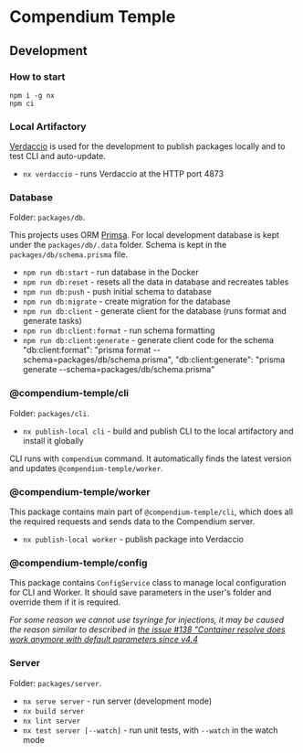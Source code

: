# Compendium Temple

## Development

### How to start

```shell
npm i -g nx
npm ci
```

### Local Artifactory

[Verdaccio](https://verdaccio.org/docs/what-is-verdaccio) is used for the development to publish packages locally and to test CLI and auto-update.

- `nx verdaccio` - runs Verdaccio at the HTTP port 4873

### Database

Folder: `packages/db`.

This projects uses ORM [Primsa](https://www.prisma.io/docs/getting-started). For local development database is kept under the `packages/db/.data` folder. Schema is kept in the `packages/db/schema.prisma` file.

- `npm run db:start` - run database in the Docker
- `npm run db:reset` - resets all the data in database and recreates tables
- `npm run db:push` - push initial schema to database
- `npm run db:migrate` - create migration for the database
- `npm run db:client` - generate client for the database (runs format and generate tasks)
- `npm run db:client:format` - run schema formatting
- `npm run db:client:generate` - generate client code for the schema
    "db:client:format": "prisma format --schema=packages/db/schema.prisma",
    "db:client:generate": "prisma generate --schema=packages/db/schema.prisma"

### @compendium-temple/cli

Folder: `packages/cli`.

- `nx publish-local cli` - build and publish CLI to the local artifactory and install it globally

CLI runs with `compendium` command. It automatically finds the latest version and updates `@compendium-temple/worker`.

### @compendium-temple/worker

This package contains main part of `@compendium-temple/cli`, which does all the required requests and sends data to the Compendium server.

- `nx publish-local worker` - publish package into Verdaccio

### @compendium-temple/config

This package contains `ConfigService` class to manage local configuration for CLI and Worker. It should save parameters in the user's folder and override them if it is required.

_For some reason we cannot use tsyringe for injections, it may be caused the reason similar to described in [the issue #138 "Container resolve does work anymore with default parameters since v4.4](https://github.com/microsoft/tsyringe/issues/138)_

### Server

Folder: `packages/server`.

- `nx serve server` - run server (development mode)
- `nx build server`
- `nx lint server`
- `nx test server [--watch]` - run unit tests, with `--watch` in the watch mode

